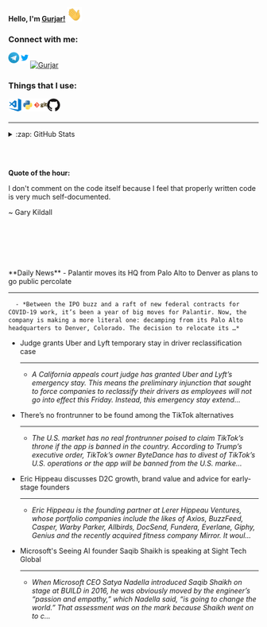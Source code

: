 #### Hello, I'm [Gurjar!](https://GurjarKing.github.io) <img src="https://raw.githubusercontent.com/ABSphreak/ABSphreak/master/gifs/Hi.gif" width="30px"></h2>


### Connect with me:

[<img align="left" alt="Gurjar | Telegram" width="22px" src="https://raw.githubusercontent.com/github/explore/80688e429a7d4ef2fca1e82350fe8e3517d3494d/topics/telegram/telegram.png" />][Telegram]
[<img align="left" alt="Gurjar | Twitter" width="22px" src="https://raw.githubusercontent.com/github/explore/80688e429a7d4ef2fca1e82350fe8e3517d3494d/topics/twitter/twitter.png" />][Twitter]

<br > <a href="https://github.com/GurjarKing"><img src="https://komarev.com/ghpvc/?username=GurjarKing" alt="Gurjar" /></a> <br />

<!-- <br >

![](https://visitor-badge.glitch.me/badge?page_id=GurjarKing)

<br /> -->

### Things that I use:

[<img align="left" alt="Visual Studio Code" width="26px" src="https://raw.githubusercontent.com/github/explore/80688e429a7d4ef2fca1e82350fe8e3517d3494d/topics/visual-studio-code/visual-studio-code.png" />][VSCode]
[<img align="left" alt="Python" width="26px" src="https://raw.githubusercontent.com/github/explore/80688e429a7d4ef2fca1e82350fe8e3517d3494d/topics/python/python.png" />][Python]
[<img align="left" alt="Git" width="26px" src="https://raw.githubusercontent.com/github/explore/80688e429a7d4ef2fca1e82350fe8e3517d3494d/topics/git/git.png" />][Git]
[<img align="left" alt="GitHub" width="26px" src="https://raw.githubusercontent.com/github/explore/78df643247d429f6cc873026c0622819ad797942/topics/github/github.png" />][Github]

<br />
<br />

---
<details>
  <summary>:zap: GitHub Stats</summary>

<img align="left" alt="Gurjar's Github Stats" src="https://github-readme-stats.vercel.app/api?username=GurjarKing&show_icons=true&hide_border=true&count_private=true&include_all_commit=true&theme=algolia" />

</details>

<!-- ### 🔔 My latest tweet
<a href="https://twitter.com/Gurjar_King43" target="_blank">
	<img src="https://github.com/GurjarKing/GurjarKing/raw/master/tweet.png" width="70%" align="center" alt="Click to view on Twitter" title="My latest tweet, as an image"/>
</a> -->
<br>

<pre>

</pre>

**Quote of the hour:**

I don't comment on the code itself because I feel that properly written code is very much self-documented.

~ Gary Kildall
<pre>

</pre>
<br>
<pre>


</pre>
**Daily News**
  - Palantir moves its HQ from Palo Alto to Denver as plans to go public percolate
     <hr/>
     
      - *Between the IPO buzz and a raft of new federal contracts for COVID-19 work, it’s been a year of big moves for Palantir. Now, the company is making a more literal one: decamping from its Palo Alto headquarters to Denver, Colorado. The decision to relocate its …*
     
  - Judge grants Uber and Lyft temporary stay in driver reclassification case
      <hr/>
      
      - *A California appeals court judge has granted Uber and Lyft’s emergency stay. This means the preliminary injunction that sought to force companies to reclassify their drivers as employees will not go into effect this Friday. Instead, this emergency stay extend…*
      
  - There’s no frontrunner to be found among the TikTok alternatives
      <hr/>
      
      - *The U.S. market has no real frontrunner poised to claim TikTok’s throne if the app is banned in the country. According to Trump’s executive order, TikTok’s owner ByteDance has to divest of TikTok’s U.S. operations or the app will be banned from the U.S. marke…*
      
  - Eric Hippeau discusses D2C growth, brand value and advice for early-stage founders
      <hr/>
      
      - *Eric Hippeau is the founding partner at Lerer Hippeau Ventures, whose portfolio companies include the likes of Axios, BuzzFeed, Casper, Warby Parker, Allbirds, DocSend, Fundera, Everlane, Giphy, Genius and the recently acquired fitness company Mirror. It woul…*
       
  - Microsoft's Seeing AI founder Saqib Shaikh is speaking at Sight Tech Global
      <hr/>
       
       - *When Microsoft CEO Satya Nadella introduced Saqib Shaikh on stage at BUILD in 2016, he was obviously moved by the engineer’s “passion and empathy,” which Nadella said, “is going to change the world.” That assessment was on the mark because Shaikh went on to c…*
      

<br />

[VSCode]: https://code.visualstudio.com/
[Python]: https://www.python.org/
[Git]: https://git-scm.com/
[Github]: https://github.com/
[Telegram]: https://t.me/Gurjar_King/
[Twitter]: https://twitter.com/Gurjar_King43/
